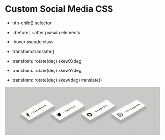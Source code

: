 # Custom Social Media CSS

- nth-child() selector

- ::before | ::after pseudo elements

- :hover pseudo class

- transform:translate()

- transform: rotate(deg) skewX(deg)
- transform: rotate(deg) skewY(deg)
- transform: rotate(deg) skew(deg) translate()



![customsocialmediacss](img/media.gif)